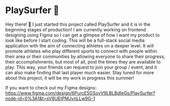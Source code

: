 # PlaySurfer 🌊

Hey there! 👋 I just started this project called PlaySurfer and it is in the beginning stages of production! I am currently working on frontend designing using Figma so I can get a glimpse of how I want my product to look like before I start coding. This will be a full-stack social media application with the aim of connecting athletes on a deeper level. It will promote athletes who play different sports to connect with people within their area or their communities by allowing everyone to share their progress, their accomplishments, but most of all, post the times they are available to play. This way, your friends can request to join your group / event, and it can also make finding that last player much easier. Stay tuned for more about this project, it will be my work in progress this summer!

If you want to check out my Figma designs: https://www.figma.com/design/6PurcE5GSoyV9LBLBdIeGs/PlaySurfer?node-id=0%3A1&t=sV8UEtPMJvnLLw9G-1
